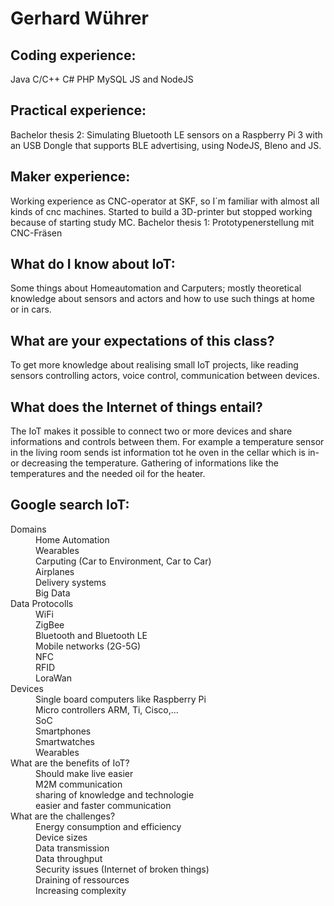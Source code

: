 # Gerhard Wührer

## Coding experience:
Java
C/C++
C#
PHP
MySQL
JS and NodeJS

## Practical experience:
  Bachelor thesis 2:
    Simulating Bluetooth LE sensors on a Raspberry Pi 3 with an USB Dongle that supports BLE advertising, using NodeJS, Bleno and JS.

## Maker experience:
  Working experience as CNC-operator at SKF, so I´m familiar with almost all kinds of cnc machines. 
  Started to build a 3D-printer but stopped working because of starting study MC.
  Bachelor thesis 1: 
    Prototypenerstellung mit CNC-Fräsen

## What do I know about IoT:
  Some things about Homeautomation and Carputers; mostly theoretical knowledge about sensors and actors and how to use such things at home or in cars.

## What are your expectations of this class?
   To get more knowledge about realising small IoT projects, like reading sensors controlling actors, voice control, communication  between devices.

## What does the Internet of things entail?
  The IoT makes it possible to connect two or more devices and share informations and controls between them. For example a temperature sensor in the living room sends ist information tot he oven in the cellar which is in- or decreasing the temperature. Gathering of informations like the temperatures and the needed oil for the heater.
  
## Google search IoT:
<dl>
  <dt>Domains</dt>
  <dd>Home Automation</dd>
  <dd>Wearables</dd>
  <dd>Carputing (Car to Environment, Car to Car)</dd>
  <dd>Airplanes</dd>
  <dd>Delivery systems</dd>
  <dd>Big Data</dd>

  <dt>Data Protocolls</dt>
  <dd>WiFi</dd>
  <dd>ZigBee</dd>
  <dd>Bluetooth and Bluetooth LE</dd>
  <dd>Mobile networks (2G-5G)</dd>
  <dd>NFC</dd>
  <dd>RFID</dd>
  <dd>LoraWan</dd>
  
  <dt>Devices</dt>
  <dd>Single board computers like Raspberry Pi</dd>
  <dd>Micro controllers ARM, Ti, Cisco,...</dd>
  <dd>SoC</dd>
  <dd>Smartphones</dd>
  <dd>Smartwatches</dd>
  <dd>Wearables</dd>
  
  <dt>What are the benefits of IoT?</dt>
  <dd>Should make live easier</dd>
  <dd>M2M communication</dd>
  <dd>sharing of knowledge and technologie</dd>
  <dd>easier and faster communication</dd>
  
  <dt>What are the challenges?</dt>
  <dd>Energy consumption and efficiency</dd>
  <dd>Device sizes</dd>
  <dd>Data transmission</dd>
  <dd>Data throughput</dd>
  <dd>Security issues (Internet of broken things)</dd>
  <dd>Draining of ressources</dd>
  <dd>Increasing complexity</dd>
</dl>


